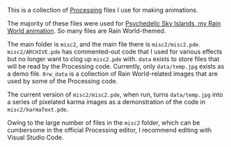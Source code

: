 This is a collection of [Processing](https://processing.org/) files I use for making animations.

The majority of these files were used for [Psychedelic Sky Islands, my Rain World animation](https://www.youtube.com/watch?v=kgfnKtukJiE). So many files are Rain World-themed.

The main folder is `misc2`, and the main file there is `misc2/misc2.pde`. `misc2/ARCHIVE.pde` has commented-out code that I used for various effects but no longer want to clog up `misc2.pde` with. `data` exists to store files that will be read by the Processing code. Currently, only `data/temp.jpg` exists as a demo file. `0rw_data` is a collection of Rain World-related images that are used by some of the Processing code.

The current version of `misc2/misc2.pde`, when run, turns `data/temp.jpg` into a series of pixelated karma images as a demonstration of the code in `misc2/karmaText.pde`.

Owing to the large number of files in the `misc2` folder, which can be cumbersome in the official Processing editor, I recommend editing with Visual Studio Code.
